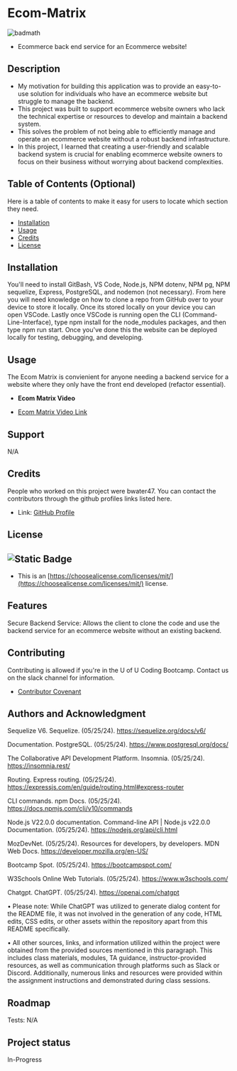 # Ecom-Matrix
![badmath](https://img.shields.io/github/languages/top/lernantino/badmath)
- Ecommerce back end service for an Ecommerce website!

## Description

- My motivation for building this application was to provide an easy-to-use solution for individuals who have an ecommerce website but struggle to manage the backend.
- This project was built to support ecommerce website owners who lack the technical expertise or resources to develop and maintain a backend system.
- This solves the problem of not being able to efficiently manage and operate an ecommerce website without a robust backend infrastructure.
- In this project, I learned that creating a user-friendly and scalable backend system is crucial for enabling ecommerce website owners to focus on their business without worrying about backend complexities.

## Table of Contents (Optional)

Here is a table of contents to make it easy for users to locate which section they need.

- [Installation](#installation)
- [Usage](#usage)
- [Credits](#credits)
- [License](#license)

## Installation

You'll need to install GitBash, VS Code, Node.js, NPM dotenv, NPM pg, NPM sequelize, Express, PostgreSQL, and nodemon (not necessary). From here you will need knowledge on how to clone a repo from GitHub over to your device to store it locally. Once its stored locally on your device you can open VSCode. Lastly once VSCode is running open the CLI (Command-Line-Interface), type npm install for the node_modules packages, and then type npm run start. Once you've done this the website can be deployed locally for testing, debugging, and developing.

## Usage

The Ecom Matrix is convienient for anyone needing a backend service for a website where they only have the front end developed (refactor essential).

- <strong>Ecom Matrix Video</strong>

- [Ecom Matrix Video Link](https://drive.google.com/file/d/1FDXGBnEouMhy5aU2KyIU_x28RUnRquHx/view?usp=drive_link)

## Support

N/A

## Credits

People who worked on this project were bwater47. You can contact the contributors through the github profiles links listed here.
- Link: <a href="https://github.com/bwater47" alt="GitHub Link">GitHub Profile</a>

## License
![Static Badge](https://img.shields.io/badge/MIT-License-Blue)
- 
- This is an [https://choosealicense.com/licenses/mit/](https://choosealicense.com/licenses/mit/) license.

## Features

Secure Backend Service: Allows the client to clone the code and use the backend service for an ecommerce website without an existing backend.

## Contributing

Contributing is allowed if you're in the U of U Coding Bootcamp. Contact us on the slack channel for information. 
- [Contributor Covenant](https://www.contributor-covenant.org/)

## Authors and Acknowledgment

Sequelize V6. Sequelize. (05/25/24). https://sequelize.org/docs/v6/ 

Documentation. PostgreSQL. (05/25/24). https://www.postgresql.org/docs/ 

The Collaborative API Development Platform. Insomnia. (05/25/24). https://insomnia.rest/ 

Routing. Express routing. (05/25/24). https://expressjs.com/en/guide/routing.html#express-router 

CLI commands. npm Docs. (05/25/24). https://docs.npmjs.com/cli/v10/commands

Node.js V22.0.0 documentation. Command-line API | Node.js v22.0.0 Documentation. (05/25/24). https://nodejs.org/api/cli.html

MozDevNet. (05/25/24). Resources for developers, by developers. MDN Web Docs. https://developer.mozilla.org/en-US/ 

Bootcamp Spot. (05/25/24). https://bootcampspot.com/

W3Schools Online Web Tutorials. (05/25/24). https://www.w3schools.com/

Chatgpt. ChatGPT. (05/25/24). https://openai.com/chatgpt

• Please note: While ChatGPT was utilized to generate dialog content for the README file, it was not involved in the generation of any code, HTML edits, CSS edits, or other assets within the repository apart from this README specifically.

• All other sources, links, and information utilized within the project were obtained from the provided sources mentioned in this paragraph. This includes class materials, modules, TA guidance, instructor-provided resources, as well as communication through platforms such as Slack or Discord. Additionally, numerous links and resources were provided within the assignment instructions and demonstrated during class sessions.

## Roadmap

Tests: N/A

## Project status

In-Progress